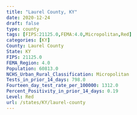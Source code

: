 ```yaml
---
title: "Laurel County, KY"
date: 2020-12-24
draft: false
type: county
tags: [FIPS:21125.0,FEMA:4.0,Micropolitan,Red]
categories: [KY]
County: Laurel County
State: KY
FIPS: 21125.0
FEMA_Region: 4.0
Population: 60813.0
NCHS_Urban_Rural_Classification: Micropolitan
Tests_in_prior_14_days: 798.0
Fourteen_day_test_rate_per_100000: 1312.0
Percent_Positivity_in_prior_14_days: 0.19
Level: Red
url: /states/KY/laurel-county
---
```




